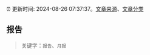 :alarm_clock: 更新时间: 2024-08-26 07:37:37。[文章来源](/README.md)、[文章分类](/TAGS.md)

## 报告


> 关键字：`报告`、`月报`



